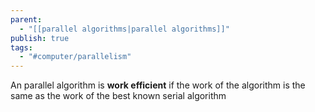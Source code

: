 ```yaml
---
parent:
  - "[[parallel algorithms|parallel algorithms]]"
publish: true
tags:
  - "#computer/parallelism"
---
```


An parallel algorithm is **work efficient** if the work of the algorithm is the same as the work of the best known serial algorithm